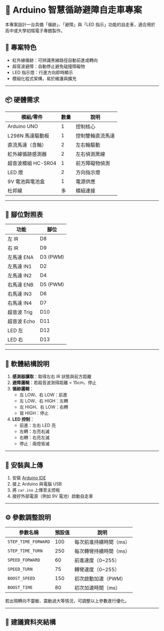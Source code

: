 # 🚗 Arduino 智慧循跡避障自走車專案

本專案設計一台具備「循跡」、「避障」與「LED 指示」功能的自走車，適合用於高中或大學初階電子專題製作。

## 🔧 專案特色

- 紅外線循跡：可辨識黑線路徑自動前進或轉向
- 超音波避障：自動停止避免碰撞障礙物
- LED 指示燈：行進方向即時顯示
- 模組化程式架構，易於維護與擴充

---

## 📦 硬體需求

| 模組/零件         | 數量 | 說明                    |
|------------------|------|-------------------------|
| Arduino UNO       | 1    | 控制核心                |
| L298N 馬達驅動板   | 1    | 控制雙輪直流馬達        |
| 直流馬達（含輪）   | 2    | 左右輪驅動              |
| 紅外線循跡感測器   | 2    | 左右偵測黑線            |
| 超音波模組 HC-SR04 | 1    | 前方障礙物偵測          |
| LED 燈             | 2    | 方向指示燈              |
| 9V 電池與電池盒     | 1    | 電源供應                |
| 杜邦線             | 多   | 模組連接                |

---

## 🧩 腳位對照表

| 功能       | 腳位     |
|------------|----------|
| 左 IR      | D8       |
| 右 IR      | D9       |
| 左馬達 ENA | D3 (PWM) |
| 左馬達 IN1 | D2       |
| 左馬達 IN2 | D4       |
| 右馬達 ENB | D5 (PWM) |
| 右馬達 IN3 | D6       |
| 右馬達 IN4 | D7       |
| 超音波 Trig | D10     |
| 超音波 Echo | D11     |
| LED 左      | D12     |
| LED 右      | D13     |

---

## 🧠 軟體結構說明

1. **感測器讀取**：取得左右 IR 狀態與前方距離
2. **避障邏輯**：若超音波測得距離 < 15cm，停止
3. **循跡邏輯**：
   - 左 LOW、右 LOW：前進
   - 左 LOW、右 HIGH：左轉
   - 左 HIGH、右 LOW：右轉
   - 皆 HIGH：停止
4. **LED 控制**：
   - 前進：左右 LED 亮
   - 左轉：左亮右滅
   - 右轉：右亮左滅
   - 停止：兩燈皆滅

---

## 🚀 安裝與上傳

1. 安裝 [Arduino IDE](https://www.arduino.cc/en/software)
2. 接上 Arduino 與電腦 USB
3. 將 `car.ino` 上傳至主控板
4. 接好外部電源（例如 9V 電池）啟動自走車

---

## ⚙️ 參數調整說明

| 參數名稱          | 預設值 | 說明                       |
|-------------------|--------|----------------------------|
| `STEP_TIME_FORWARD` | 100    | 每次前進持續時間（ms）      |
| `STEP_TIME_TURN`    | 250    | 每次轉彎持續時間（ms）      |
| `SPEED_FORWARD`     | 60     | 前進速度（0~255）           |
| `SPEED_TURN`        | 75     | 轉彎速度（0~255）           |
| `BOOST_SPEED`       | 150    | 初次啟動加速（PWM）         |
| `BOOST_TIME`        | 80     | 初次加速時間（ms）          |

若出現轉向不靈敏、震動過大等情況，可調整以上參數進行優化。

---

## 📁 建議資料夾結構


